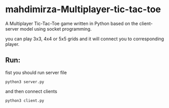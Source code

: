 # mahdimirza-Multiplayer-tic-tac-toe
A Multiplayer Tic-Tac-Toe game written in Python based on the client-server model using socket programming.

you can play 3x3, 4x4 or 5x5 grids and it will connect you to corresponding player.

## Run:
fist you should run server file
```
python3 server.py
```

and then connect clients
```
python3 client.py
```

